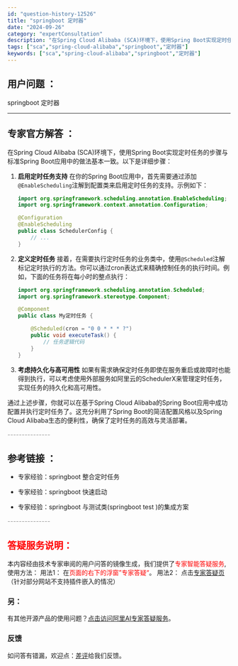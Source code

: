 ```yaml
---
id: "question-history-12526"
title: "springboot 定时器"
date: "2024-09-26"
category: "expertConsultation"
description: "在Spring Cloud Alibaba (SCA)环境下，使用Spring Boot实现定时任务的步骤与标准Spring Boot应用中的做法基本一致。以下是详细步骤：1. **启用定时任务支持**   在你的Spring Boot应用中，首先需要通过添加`@EnableScheduling`注"
tags: ["sca","spring-cloud-alibaba","springboot","定时器"]
keywords: ["sca","spring-cloud-alibaba","springboot","定时器"]
---
```


## 用户问题 ： 
 springboot 定时器  

---------------
## 专家官方解答 ：

在Spring Cloud Alibaba (SCA)环境下，使用Spring Boot实现定时任务的步骤与标准Spring Boot应用中的做法基本一致。以下是详细步骤：

1. **启用定时任务支持**
   在你的Spring Boot应用中，首先需要通过添加`@EnableScheduling`注解到配置类来启用定时任务的支持。示例如下：
   ```java
   import org.springframework.scheduling.annotation.EnableScheduling;
   import org.springframework.context.annotation.Configuration;

   @Configuration
   @EnableScheduling
   public class SchedulerConfig {
       // ...
   }
   ```

2. **定义定时任务**
   接着，在需要执行定时任务的业务类中，使用`@Scheduled`注解标记定时执行的方法。你可以通过cron表达式来精确控制任务的执行时间。例如，下面的任务将在每小时的整点执行：
   ```java
   import org.springframework.scheduling.annotation.Scheduled;
   import org.springframework.stereotype.Component;

   @Component
   public class My定时任务 {

       @Scheduled(cron = "0 0 * * * ?")
       public void executeTask() {
           // 任务逻辑代码
       }
   }
   ```

3. **考虑持久化与高可用性**
   如果有需求确保定时任务即使在服务重启或故障时也能得到执行，可以考虑使用外部服务如阿里云的SchedulerX来管理定时任务，实现任务的持久化和高可用性。

通过上述步骤，你就可以在基于Spring Cloud Alibaba的Spring Boot应用中成功配置并执行定时任务了。这充分利用了Spring Boot的简洁配置风格以及Spring Cloud Alibaba生态的便利性，确保了定时任务的高效与灵活部署。


<font color="#949494">---------------</font> 


## 参考链接 ：

* 专家经验：springboot 整合定时任务 
 
 * 专家经验：springboot 快速启动 
 
 * 专家经验：springboot 与测试类(springboot test )的集成方案 


 <font color="#949494">---------------</font> 
 


## <font color="#FF0000">答疑服务说明：</font> 

本内容经由技术专家审阅的用户问答的镜像生成，我们提供了<font color="#FF0000">专家智能答疑服务</font>,使用方法：
用法1： 在<font color="#FF0000">页面的右下的浮窗”专家答疑“</font>。
用法2： 点击[专家答疑页](https://answer.opensource.alibaba.com/docs/intro)（针对部分网站不支持插件嵌入的情况）
### 另：


有其他开源产品的使用问题？[点击访问阿里AI专家答疑服务](https://answer.opensource.alibaba.com/docs/intro)。
### 反馈
如问答有错漏，欢迎点：[差评](https://ai.nacos.io/user/feedbackByEnhancerGradePOJOID?enhancerGradePOJOId=12619)给我们反馈。
